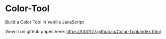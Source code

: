 # Color-Tool
Build a Color Tool in Vanilla JavaScript

View it on github pages here: https://h131177.github.io/Color-Tool/index.html
